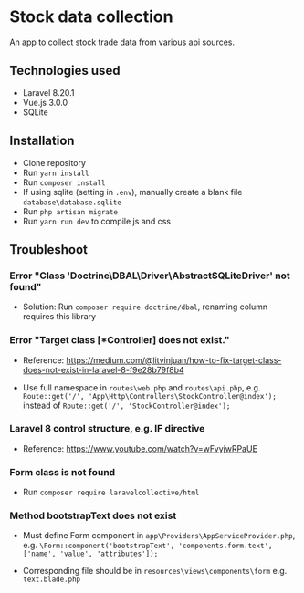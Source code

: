 # Stock data collection

An app to collect stock trade data from various api sources.

## Technologies used

* Laravel 8.20.1
* Vue.js 3.0.0
* SQLite

## Installation

* Clone repository
* Run ```yarn install```
* Run ```composer install```
* If using sqlite (setting in `.env`), manually create a blank file `database\database.sqlite`
* Run ```php artisan migrate```
* Run ```yarn run dev``` to compile js and css


## Troubleshoot

### Error "Class 'Doctrine\DBAL\Driver\AbstractSQLiteDriver' not found"

* Solution: Run `composer require doctrine/dbal`, renaming column requires this library

### Error "Target class [*Controller] does not exist."

* Reference: https://medium.com/@litvinjuan/how-to-fix-target-class-does-not-exist-in-laravel-8-f9e28b79f8b4

* Use full namespace in `routes\web.php` and `routes\api.php`, e.g. `Route::get('/', 'App\Http\Controllers\StockController@index');` instead of `Route::get('/', 'StockController@index');`

### Laravel 8 control structure, e.g. IF directive

* Reference: https://www.youtube.com/watch?v=wFvyjwRPaUE

### Form class is not found

* Run `composer require laravelcollective/html`

### Method bootstrapText does not exist

* Must define Form component in `app\Providers\AppServiceProvider.php`, e.g. `\Form::component('bootstrapText', 'components.form.text', ['name', 'value', 'attributes']);`

* Corresponding file should be in `resources\views\components\form` e.g. `text.blade.php`